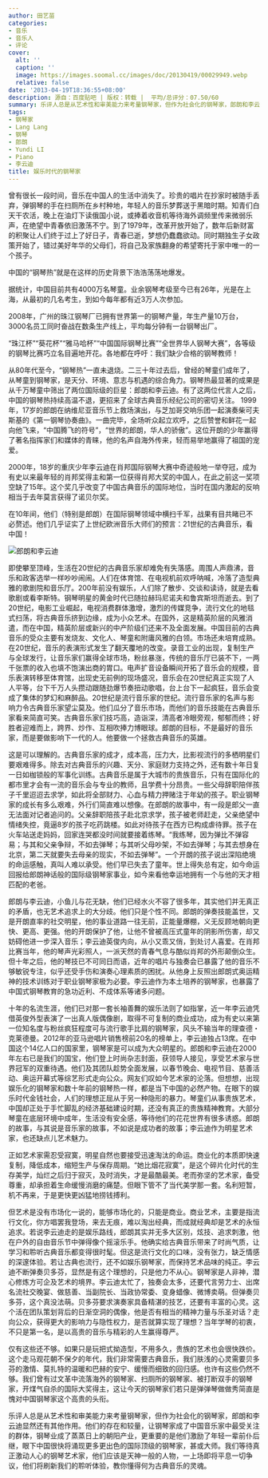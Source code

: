 ```yaml
---
author: 田艺苗
categories:
- 音乐
- 音乐人
- 评论
cover:
  alt: ''
  caption: ''
  image: https://images.soomal.cc/images/doc/20130419/00029949.webp
  relative: false
date: '2013-04-19T18:36:55+08:00'
description: 源自：百度贴吧 | 版权：转载 |  平均/总评分：07.50/60
summary: 乐评人总是从艺术性和审美能力来考量钢琴家，但作为社会化的钢琴家，郎朗和李云迪显然还有其他作用。他们的存在和较量，让钢琴家成了中国音乐家中最受关注的群体，钢琴业成了蒸蒸日上的朝阳产业，更重要的是他们激励了年轻一辈前仆后继，眼下中国很快将涌现更多更出色的国际顶级的钢琴家，甚或大师。我们等待真正激动人心的钢琴艺术家……
tags:
- 钢琴家
- Lang Lang
- 钢琴
- 郎朗
- Yundi LI
- Piano
- 李云迪
title: 娱乐时代的钢琴家
---
```


曾有很长一段时间，音乐在中国人的生活中消失了。珍贵的唱片在抄家时被随手丢弃，弹钢琴的手在扫厕所在乡村种地，年轻人的音乐梦葬送于黑暗时期。知青们白天干农活，晚上在油灯下读俄国小说，或捧着收音机等待海外调频里传来微弱乐声，在绝望中青春依旧激荡不宁。到了1979年，改革开放开始了，数年后新财富的积聚让人们终于过上了好日子，青春已逝，梦想仍蠢蠢欲动。同时期独生子女政策开始了，错过美好年华的父母们，将自己及家族翻身的希望寄托于家中唯一的一个孩子。

中国的“钢琴热”就是在这样的历史背景下浩浩荡荡地爆发。

据统计，中国目前共有4000万名琴童。业余钢琴考级至今已有26年，光是在上海，从最初的几名考生，到如今每年都有近3万人次参加。

2008年，广州的珠江钢琴厂已拥有世界第一的钢琴产量，年生产量10万台，3000名员工同时奋战在数条生产线上，平均每分钟有一台钢琴出厂。

“珠江杯”“葵花杯”“雅马哈杯”“中国国际钢琴比赛”“全世界华人钢琴大赛”，各等级的钢琴比赛巧立名目遍地开花。各地都在呼吁：我们缺少合格的钢琴教师！

从80年代至今，“钢琴热”一直未退烧。二三十年过去后，曾经的琴童们成年了，从琴童到钢琴家，是天分、环境、意志与机遇的综合角力。钢琴热最显著的成果是从千万琴童中筛出了两位国际级的巨星：郎朗和李云迪。有了这两位代言人之后，中国的钢琴热持续高温不退，更招来了全球古典音乐经纪公司的密切关注。
1999年，17岁的郎朗在纳维尼亚音乐节上救场演出，与芝加哥交响乐团一起演奏柴可夫斯基的《第一钢琴协奏曲》。一曲完毕，全场听众起立欢呼，之后赞誉和鲜花一起向他飞来，“中国腾飞的符号”，“世界的郎朗，华人的骄傲”。这位开朗的少年赢得了著名指挥家们和媒体的青睐，他的名声自海外传来，轻而易举地赢得了祖国的宠爱。

2000年，18岁的重庆少年李云迪在肖邦国际钢琴大赛中奇迹般地一举夺冠，成为有史以来最年轻的肖邦奖得主和第一位获得肖邦大奖的中国人，在此之前这一奖项空缺了15年。这个奖几乎改变了中国古典音乐的国际地位，当时在国内激起的反响相当于去年莫言获得了诺贝尔奖。

在10年间，他们（特别是郎朗）在国际钢琴领域中横扫千军，战果有目共睹已不必赘述。他们几乎证实了上世纪欧洲音乐大师们的预言：21世纪的古典音乐，看中国！

![郎朗和李云迪](https://images.soomal.cc/images/doc/20130419/00029949.webp)





即使攀至顶峰，生活在20世纪的古典音乐家却难免有失落感。周围人声鼎沸，音乐和政客选举一样吵吵闹闹。人们在体育馆、在电视机前欢呼呐喊，冷落了造型典雅的歌剧院和音乐厅。200年前没有娱乐，人们除了散步、交谈和读诗，就是去看歌剧或看李斯特。钢琴明星的黄金时代已随拉赫玛尼诺夫和鲁宾斯坦而逝去。到了20世纪，电影工业崛起，电视消费群体激增，激烈的传媒竞争，流行文化的地毯式扫荡，将古典音乐挤到边缘，成为小众艺术。在国外，这是精英阶层的风雅消遣，而在中国，精英阶层或新兴的中产阶级们还来不及全面发展。中国目前的古典音乐的受众主要有发烧友、文化人、琴童和附庸风雅的白领。市场还未培育成熟。在20世纪，音乐的表演形式发生了翻天覆地的改变。录音工业的出现，复制生产与全球发行，让音乐家们赢得全球市场，粉丝暴涨，传统的音乐厅已装不下，一两千张票的收入也填不饱演出商的胃口。电声扩音设备瞬间开拓了音乐会的规模，音乐表演转移至体育馆，出现史无前例的现场盛况，音乐会在20世纪真正实现了人人平等，台下千万人头攒动跟随劲爆节奏扭动歌唱，台上台下一起疯狂，音乐会变成了集体的梦幻和麻醉品。20世纪是流行音乐家的世纪。流行音乐家的名声与影响力令古典音乐家望尘莫及。他们瓜分了音乐市场，而他们的音乐技能在古典音乐家看来简直可笑。古典音乐家们技巧高，造诣深，清高者冷眼旁观，郁郁而终；好胜者迎难而上，跨界、炒作、互相吹捧力博眼球。郎朗的目标，不是最好的音乐家，而是要做影响下一代的人。他要做一个拯救古典音乐的英雄。

这是可以理解的。古典音乐家的成才，成本高，压力大，比影视流行的多栖明星们要艰难得多。除去对古典音乐的兴趣、天分、家庭财力支持之外，还有数十年日复一日如枷锁般的军事化训练。古典音乐是属于大城市的贵族音乐，只有在国际化的都市里才会有一流的音乐会与专业的教师，且学费十分昂贵。一些父母辞职陪伴孩子千里迢迢去求学，如此将全部财力、心血与精力押赌注于年幼的孩子。职业钢琴家的成长有多么艰难，外行们简直难以想像。在郎朗的故事中，有一段是郎父一直无法面对记者追问的。父亲辞职陪孩子赴北京求学，孩子被老师赶走，父亲绝望中情绪失控，竟逼8岁的孩子吃药跳楼。如此对待孩子在西方已构成虐待罪。孩子在火车站送走妈妈，回家连哭都没时间就要接着练琴。“我练琴，因为弹比不弹容易；与其和父亲争辩，不如去弹琴；与其听父母吵架，不如去弹琴；与其去想身在北京，第二天就要失去母亲的现实，不如去弹琴”。一个开朗的孩子说出深陷绝境的命运感触，真叫人难以承受。他们早已失去了童年。世上得失总有定，如今命运回报给郎朗神话般的国际级钢琴家事业，如今来看他幸运地拥有一个与他的天才相匹配的老爸。

郎朗与李云迪，小鱼儿与花无缺，他们已经水火不容了很多年，其实他们并无真正的矛盾，也无艺术追求上的大分歧。他们只是个性不同。郎朗的弹奏技能盖世，又是开朗直率的社交明星，他的事业道路一往无前，正能量爆棚，义无反顾地朝向更快、更高、更强。他的开朗保护了他，让他不曾被高压式童年的阴影所伤害，却又妨碍他进一步深入音乐；李云迪英俊内向，从小又乖又俏，到处讨人喜爱。在肖邦比赛当年，他的琴声光彩照人，一派天然的青春气息与酷似肖邦的外形颠倒众生。但十年之后，他的琴技已不可同日而语，近年的唱片与独奏会已暴露了他的音乐不够敏锐专注，似乎还受手伤和演奏心理素质的困扰。从他身上反照出郎朗式奥运精神的技术训练对于职业钢琴家极为必要。李云迪作为本土培养的钢琴家，也暴露了中国式钢琴教育的急功近利、不成体系等诸多问题。

十年的名流生涯，他们已对那一套长袖善舞的娱乐法则了如指掌，近一年李云迪凭借英俊外型表演了一出真人版偶像剧，取得不可复制的商业成功，成为有史以来第一位知名度与粉丝疯狂程度可与流行歌手比肩的钢琴家，风头不输当年的理查德・克莱德曼。2012年的亚马逊唱片销售榜前20名的榜单上，李云迪独占13席。在中国这个14亿人口的国家里，钢琴家是可以成为大众明星的。郎朗和李云迪在2000年左右已是我们的国宝，他们登上时尚杂志封面，获领导人接见，享受艺术家与世界冠军的双重待遇。他们及其团队趁势全面发展，以春节晚会、电视节目、慈善活动、奥运开幕式等综艺形式走向公众。网友们叹如今艺术家的沦落。但想想，出现娱乐化的钢琴家和数十年前的钢琴热一样，都是当下中国的必然产物。在眼下的娱乐时代金钱社会，人们的理想正屈从于另一种隐形的暴力。琴童们从事贵族艺术，中国却正处于手忙脚乱的经济基础建设时期，还没有真正的贵族精神教育。大部分琴童在底层环境中成年，生活没有安全感，等待他们的花花世界有很多诱惑。郎朗的故事，与其说是音乐家的故事，不如说是成功者的故事；李云迪作为明星艺术家，也还缺点儿艺术魅力。

正如艺术家需忍受寂寞，明星自然也要接受迅速淘汰的命运。商业化的本质即快速复制，降低成本，缩短生产与保存周期。“她比烟花寂寞”，是这个碎片化时代的生存美学，灿烂之后归于寂灭，及时消失，才是最酷最美。老而弥坚的艺术家，备受尊重，却承担着生命缓慢消磨的痛楚。但眼下管不了当代美学那一套。名利短暂，机不再来，于是更快更凶猛地捞钱搏利。

但艺术是没有市场化一说的，能够市场化的，只能是商业。商业艺术，主要是指流行文化，你方唱罢我登场，来去无痕，难以淘出经典，而成就经典却是艺术的永恒追求。若说李云迪走的是娱乐路线，郎朗其实并无多大区别，炫技、追求刺激，他在户外的自由音乐节中弹得像个摇滚乐手。他确实给古典音乐带来了时尚气质，让学习和聆听古典音乐都变得很时髦。但这是流行文化的口味，没有张力，缺乏情感的深邃体验。若让古典也流行，还不如娱乐钢琴家，而保持艺术品味的纯正。李云迪不断弹奏贝多芬，显然是有这个理想的，只是他力不从心。钢琴家是人非神，潜心修炼方可企及艺术的境界。李云迪太忙了，独奏会太多，还要代言劳力士、出席名流社交晚宴、做慈善、当副院长、当政协常委、变身蜡像、微博卖萌。但弹奏贝多芬，这个真没法萌。贝多芬要求演奏家具备精湛的技艺，还要有丰富的心灵。这个活在团队策划背后的日渐空洞的偶像，他是否有相当的精神力量与乐圣对话？走向公众，获得更大的影响力与隐性权力，是否就算实现了理想？当年学琴的初衷，不只是第一名，是以高贵的音乐与精彩的人生赢得尊严。

仅有这些还不够。如果只是玩把式拗造型，不用多久，贵族的艺术也会很快跌价。这个走马观花朝不保夕的年代，我们非常需要古典音乐，我们肤浅的心灵需要贝多芬的激情、莫扎特的温暖和巴赫的安宁、缓慢而细致的回归感。也许有这些仍然不够。我们曾有过文革中流落海外的钢琴家、扫厕所的钢琴家、被打断双手的钢琴家，开煤气自杀的国际大奖得主，这让今天的钢琴家们若只是弹弹琴做做秀简直是愧对中国钢琴家这个高贵的头衔。

乐评人总是从艺术性和审美能力来考量钢琴家，但作为社会化的钢琴家，郎朗和李云迪显然还有其他作用。他们的存在和较量，让钢琴家成了中国音乐家中最受关注的群体，钢琴业成了蒸蒸日上的朝阳产业，更重要的是他们激励了年轻一辈前仆后继，眼下中国很快将涌现更多更出色的国际顶级的钢琴家，甚或大师。我们等待真正激动人心的钢琴艺术家，他们应该是天神一般的人物，一上场即将平息一切争议，他们将刷新我们的聆听体验，教你懂得何为古典音乐的灵魂。